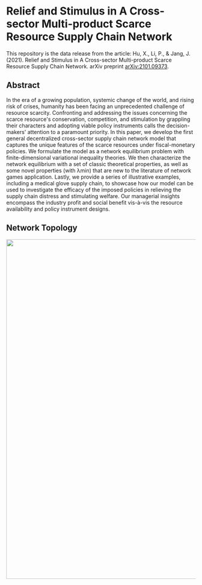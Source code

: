 # Relief and Stimulus in A Cross-sector Multi-product Scarce Resource Supply Chain Network 
This repository is the data release from the article: 
Hu, X., Li, P., & Jang, J. (2021). Relief and Stimulus in A Cross-sector Multi-product Scarce Resource Supply Chain Network. arXiv preprint [arXiv:2101.09373](https://arxiv.org/abs/2101.09373).


 
## Abstract

In the era of a growing population, systemic change of the world, and rising risk of crises, humanity has been facing an unprecedented challenge of resource scarcity. Confronting and addressing the issues concerning the scarce resource's conservation, competition, and stimulation by grappling their characters and adopting viable policy instruments calls the decision-makers' attention to a paramount priority. In this paper, we develop the first general decentralized cross-sector supply chain network model that captures the unique features of the scarce resources under fiscal-monetary policies. We formulate the model as a network equilibrium problem with finite-dimensional variational inequality theories. We then characterize the network equilibrium with a set of classic theoretical properties, as well as some novel properties (with λmin) that are new to the literature of network games application. Lastly, we provide a series of illustrative examples, including a medical glove supply chain, to showcase how our model can be used to investigate the efficacy of the imposed policies in relieving the supply chain distress and stimulating welfare. Our managerial insights encompass the industry profit and social benefit vis-à-vis the resource availability and policy instrument designs. 

## Network Topology

<img src="images/SRtopology.PNG" width="900"> 




